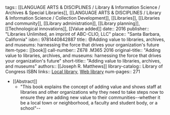 tags:: [[LANGUAGE ARTS & DISCIPLINES / Library & Information Science / Archives & Special Libraries]], [[LANGUAGE ARTS & DISCIPLINES / Library & Information Science / Collection Development]], [[Libraries]], [[Libraries and community]], [[Library administration]], [[Library planning]], [[Technological innovations]], [[Value added]]
date:: 2016
publisher:: "Libraries Unlimited, an imprint of ABC-CLIO, LLC"
place:: "Santa Barbara, California"
isbn:: 9781440842887
title:: @Adding value to libraries, archives, and museums: harnessing the force that drives your organization's future
item-type:: [[book]]
call-number:: Z678 .M365 2016
original-title:: "Adding value to libraries, archives, and museums: harnessing the force that drives your organization's future"
short-title:: "Adding value to libraries, archives, and museums"
authors:: [[Joseph R. Matthews]]
library-catalog:: Library of Congress ISBN
links:: [Local library](zotero://select/groups/2386895/items/UXDBIGTB), [Web library](https://www.zotero.org/groups/2386895/items/UXDBIGTB)
num-pages:: 271

- [[Abstract]]
	- "This book explains the concept of adding value and shows staff at libraries and other organizations why they need to take steps now to ensure they are adding new value to their communities--whether it be a local town or neighborhood, a faculty and student body, or a school"--